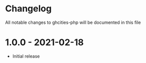 # Changelog

All notable changes to ghcities-php will be documented in this file

# 1.0.0 - 2021-02-18
- Initial release
